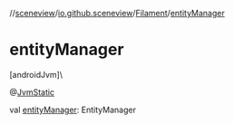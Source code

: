 //[sceneview](../../../index.md)/[io.github.sceneview](../index.md)/[Filament](index.md)/[entityManager](entity-manager.md)

# entityManager

[androidJvm]\

@[JvmStatic](https://kotlinlang.org/api/latest/jvm/stdlib/kotlin.jvm/-jvm-static/index.html)

val [entityManager](entity-manager.md): EntityManager
